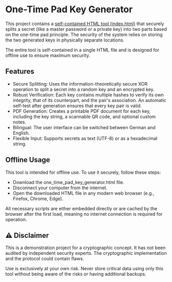 # One-Time Pad Key Generator

This project contains a [self-contained HTML tool (index.html)](https://mungomat.github.io/one-time-pad-key-generator) that securely splits a secret (like a master password or a private key) into two parts based on the one-time pad principle. The security of the system relies on storing the two generated keys in physically separate locations.

The entire tool is self-contained in a single HTML file and is designed for offline use to ensure maximum security.

## Features

- Secure Splitting: Uses the information-theoretically secure XOR operation to split a secret into a random key and an encrypted key.
- Robust Verification: Each key contains multiple hashes to verify its own integrity, that of its counterpart, and the pair's association. An automatic self-test after generation ensures that every key pair is valid.
- PDF Generation: Creates a printable PDF document for each key, including the key string, a scannable QR code, and optional custom notes.
- Bilingual: The user interface can be switched between German and English.
- Flexible Input: Supports secrets as text (UTF-8) or as a hexadecimal string.

## Offline Usage

This tool is intended for offline use. To use it securely, follow these steps:
- Download the one_time_pad_key_generator.html file.
- Disconnect your computer from the internet.
- Open the downloaded HTML file in any modern web browser (e.g., Firefox, Chrome, Edge).

All necessary scripts are either embedded directly or are cached by the browser after the first load, meaning no internet connection is required for operation.

## ⚠️ Disclaimer

This is a demonstration project for a cryptographic concept. It has not been audited by independent security experts. The cryptographic implementation and the protocol could contain flaws.

Use is exclusively at your own risk. Never store critical data using only this tool without being aware of the risks or having additional backups.
